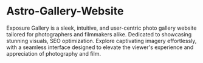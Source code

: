 # Astro-Gallery-Website
Exposure Gallery is a sleek, intuitive, and user-centric photo gallery website tailored for photographers and filmmakers alike. Dedicated to showcasing stunning visuals, SEO optimization. Explore captivating imagery effortlessly, with a seamless interface designed to elevate the viewer's experience and appreciation of photography and film.
